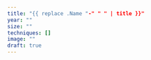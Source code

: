 ```yaml
---
title: "{{ replace .Name "-" " " | title }}"
year: ""
size: ""
techniques: []
image: ""
draft: true
---
```

